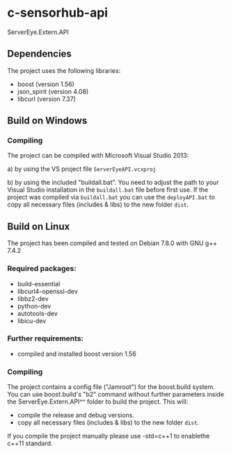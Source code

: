 # c-sensorhub-api
ServerEye.Extern.API


## Dependencies
The project uses the following libraries:

* boost (version 1.56)
* json_spirit (version 4.08)
* libcurl (version 7.37)


## Build on Windows
	
### Compiling
The project can be compiled with Microsoft Visual Studio 2013:

a) by using the VS project file `ServerEyeAPI.vcxproj`

b) by using the included "buildall.bat". You need to adjust the path to	your Visual Studio installation in the `buildall.bat` file before first use. If the project was compiled via `buildall.bat` you can use the `deployAPI.bat` to copy all necessary files (includes & libs) to the new folder `dist`.	
	

## Build on Linux
The project has been compiled and tested on Debian 7.8.0 with GNU g++ 7.4.2

### Required packages:		
* build-essential
* libcurl4-openssl-dev
* libbz2-dev
* python-dev
* autotools-dev
* libicu-dev
		
### Further requirements:
* compiled and installed boost version 1.56
		
### Compiling
The project contains a config file ("Jamroot") for the boost.build system. You can use boost.build's "b2" command without further parameters inside the ServerEye.Extern.API^^ folder to build the project. This will:
* compile the release and debug versions.
* copy all necessary files (includes & libs) to the new folder `dist`.
		
If you compile the project manually please use -std=c++1 to enablethe c++11 standard.
